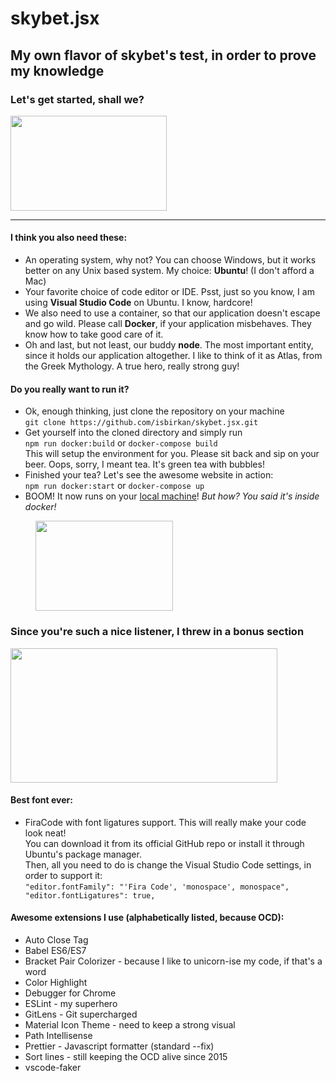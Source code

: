 # skybet.jsx

## My own flavor of skybet's test, in order to prove my knowledge

### Let's get started, shall we?

<p align="left">
  <img width="250" height="152" src="https://tenor.com/view/typing-jim-carrey-fast-busy-gif-4903969.gif">
</p>   

---

#### I think you also need these:

* An operating system, why not? You can choose Windows, but it works better on any Unix based system. My choice: **Ubuntu**! (I don't afford a Mac)
* Your favorite choice of code editor or IDE. Psst, just so you know, I am using **Visual Studio Code** on Ubuntu. I know, hardcore!
* We also need to use a container, so that our application doesn't escape and go wild. Please call **Docker**, if your application misbehaves. They know how to take good care of it.
* Oh and last, but not least, our buddy **node**. The most important entity, since it holds our application altogether. I like to think of it as Atlas, from the Greek Mythology. A true hero, really strong guy!

#### Do you really want to run it?

* Ok, enough thinking, just clone the repository on your machine  
`git clone https://github.com/isbirkan/skybet.jsx.git`
* Get yourself into the cloned directory and simply run   
`npm run docker:build` or `docker-compose build`   
This will setup the environment for you. Please sit back and sip on your beer. Oops, sorry, I meant tea. It's green tea with bubbles!
* Finished your tea? Let's see the awesome website in action:   
`npm run docker:start` or `docker-compose up`
* BOOM! It now runs on your [local machine](http://localhost:3000)! *But how? You said it's inside docker!* 
<p align="left" style="padding-left: 40px;">
  <img width="220" height="144" src="https://tenor.com/view/magic-confetti-awesome-gif-11884906.gif">
</p>  

### Since you're such a nice listener, I threw in a bonus section
<p align="left">
  <img width="427" height="215" src="https://tenor.com/view/themoreyouknow-more-know-gif-4483207.gif">
</p>

#### Best font ever:

* FiraCode with font ligatures support. This will really make your code look neat!   
You can download it from its official GitHub repo or install it through Ubuntu's package manager.   
Then, all you need to do is change the Visual Studio Code settings, in order to support it:   
`"editor.fontFamily": "'Fira Code', 'monospace', monospace",   
"editor.fontLigatures": true,`

#### Awesome extensions I use (alphabetically listed, because OCD):

* Auto Close Tag
* Babel ES6/ES7 
* Bracket Pair Colorizer - because I like to unicorn-ise my code, if that's a word
* Color Highlight
* Debugger for Chrome
* ESLint - my superhero
* GitLens - Git supercharged
* Material Icon Theme - need to keep a strong visual
* Path Intellisense
* Prettier - Javascript formatter (standard --fix)
* Sort lines - still keeping the OCD alive since 2015
* vscode-faker